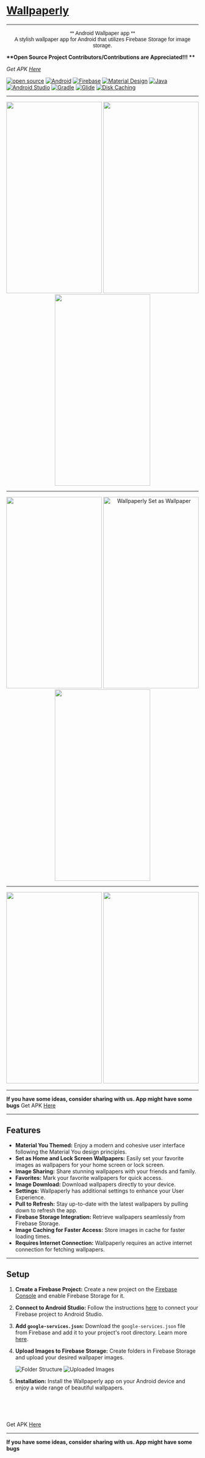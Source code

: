 # [Wallpaperly](https://github.com/TharunDharmaraj/TharunDharmaraj/raw/main/wallpaperly.apk)

---

<p  style="font-family: Arial;  text-align: center ;">
** Android Wallpaper app **  
    <br>
  A stylish wallpaper app for Android that utilizes Firebase Storage for image storage.
</p>


 <b> **Open Source Project  Contributors/Contributions are Appreciated!!! ** </b>
 

 <i> Get APK [Here](https://github.com/TharunDharmaraj/Wallpaperly-1k-HD-Android-Wallpapers/releases/download/Pre_Release_0.0.1/wallpaperly.apk)</i>



<p align="center">

[![open source](https://img.shields.io/badge/open-source-yellow.svg)]()
[![Android](https://img.shields.io/badge/Platform-Android-green.svg)](https://developer.android.com/)
[![Firebase](https://img.shields.io/badge/Backend-Firebase-yellow.svg)](https://firebase.google.com/)
[![Material Design](https://img.shields.io/badge/Design-Material%20Design-blue.svg)](https://material.io/design)
[![Java](https://img.shields.io/badge/Language-java-orange.svg)](https://docs.oracle.com/javase/8/docs/technotes/guides/language/index.html)
[![Android Studio](https://img.shields.io/badge/IDE-Android%20Studio-red.svg)](https://developer.android.com/studio)
[![Gradle](https://img.shields.io/badge/Build-Gradle-purple.svg)](https://gradle.org/)
[![Glide](https://img.shields.io/badge/Image%20Loading-Glide-brightgreen.svg)](https://github.com/bumptech/glide)
[![Disk Caching](https://img.shields.io/badge/Caching-Disk-yellowgreen.svg)](https://developer.android.com/topic/performance/caching)
</p>

---

 <p align="center">
 <img src="https://github.com/TharunDharmaraj/Wallpaperly-1k-HD-Android-Wallpapers/assets/83175935/9bf5a8bd-2e07-4cb2-adc2-2228d6013d61)" alt="" width="250" height="500"/> 
         <img src="https://github.com/TharunDharmaraj/Wallpaperly-1k-HD-Android-Wallpapers/assets/83175935/039570e3-2531-407a-a9ad-7f8c4d87db0d)" alt="" width="250" height="500"/>
     <img src="https://github.com/TharunDharmaraj/Wallpaperly-1k-HD-Android-Wallpapers/assets/83175935/2ce4ae26-85b1-473c-a71a-5fec2c43c7d5)" alt="" width="250" height="500"/>
 </p>
 
---

 <p align="center">
     <img src="https://github.com/TharunDharmaraj/Wallpaperly-1k-HD-Android-Wallpapers/assets/83175935/9d858ea1-58ee-41fd-846d-50fafcfb2051)" alt="" width="250" height="500"/>
      <img src="https://github.com/TharunDharmaraj/Wallpaperly/assets/83175935/dfe344fb-e0a3-4f93-aae2-f8975b208b58" alt="Wallpaperly Set as Wallpaper" width="250" height="500"/>
 <img src="https://github.com/TharunDharmaraj/Wallpaperly-1k-HD-Android-Wallpapers/assets/83175935/83e37b9d-5a0b-4e5b-aed4-bf5031ff4106)" alt="" width="250" height="500"/>
 </p>
 
---


<p align="center">
     <img src="https://github.com/TharunDharmaraj/Wallpaperly-1k-HD-Android-Wallpapers/assets/83175935/e8892139-67e4-44b0-aa4a-c721952efd64)" alt="" width="250" height="500"/>
 <img src="https://github.com/TharunDharmaraj/Wallpaperly-1k-HD-Android-Wallpapers/assets/83175935/780aafcd-6ad0-4d95-9826-5ea3fd8948a0" alt="" width="250" height="500"/>
</p>

---


**If you have some ideas, consider sharing with us.  App might have some bugs**
  Get APK [Here](https://github.com/TharunDharmaraj/Wallpaperly-1k-HD-Android-Wallpapers/releases/download/Pre_Release_0.0.1/wallpaperly.apk)
  
---

## Features

- **Material You Themed:** Enjoy a modern and cohesive user interface following the Material You design principles.
- **Set as Home and Lock Screen Wallpapers:** Easily set your favorite images as wallpapers for your home screen or lock screen.
- **Image Sharing:** Share stunning wallpapers with your friends and family.
- **Favorites:** Mark your favorite wallpapers for quick access.
- **Image Download:** Download wallpapers directly to your device.
- **Settings:** Wallpaperly has additional settings to enhance your User Experience.
- **Pull to Refresh:** Stay up-to-date with the latest wallpapers by pulling down to refresh the app.
- **Firebase Storage Integration:** Retrieve wallpapers seamlessly from Firebase Storage.
- **Image Caching for Faster Access:** Store images in cache for faster loading times.
- **Requires Internet Connection:** Wallpaperly requires an active internet connection for fetching wallpapers.

---

## Setup

1. **Create a Firebase Project:** Create a new project on the [Firebase Console](https://console.firebase.google.com/u/0/) and enable Firebase Storage for it.
2. **Connect to Android Studio:** Follow the instructions [here](https://developer.android.com/studio/write/firebase) to connect your Firebase project to Android Studio.
3. **Add `google-services.json`:** Download the `google-services.json` file from Firebase and add it to your project's root directory. Learn more [here](https://firebase.google.com/docs/android/setup#add-config-file).
4. **Upload Images to Firebase Storage:** Create folders in Firebase Storage and upload your desired wallpaper images.

   ![Folder Structure](https://github.com/TharunDharmaraj/Wallpaperly-1k-HD-Android-Wallpapers/assets/83175935/65158a31-b595-440e-bc3c-1de976152e4f)
   ![Uploaded Images](https://github.com/TharunDharmaraj/Wallpaperly-1k-HD-Android-Wallpapers/assets/83175935/b5bcbc56-8716-47b1-9554-da07e29c76a5)
   
5. **Installation:** Install the Wallpaperly app on your Android device and enjoy a wide range of beautiful wallpapers.
</body>
<br><br><br>

  Get APK [Here](https://github.com/TharunDharmaraj/Wallpaperly-1k-HD-Android-Wallpapers/releases/download/Pre_Release_0.0.1/wallpaperly.apk)

---

**If you have some ideas, consider sharing with us. App might have some bugs**
